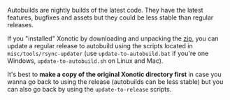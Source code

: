 Autobuilds are nightly builds of the latest code. They have the latest features, bugfixes and assets but they could be less stable than regular releases.

If you "installed" Xonotic by downloading and unpacking the [zip](http://xonotic.org/download/), you can update a regular release to autobuild using the scripts located in `misc/tools/rsync-updater` (use `update-to-autobuild.bat` if you're one Windows, `update-to-autobuild.sh` on Linux and Mac).

It's best to **make a copy of the original Xonotic directory first** in case you wanna go back to using the release (autobuilds can be less stable) but you can also go back by using the `update-to-release` scripts.